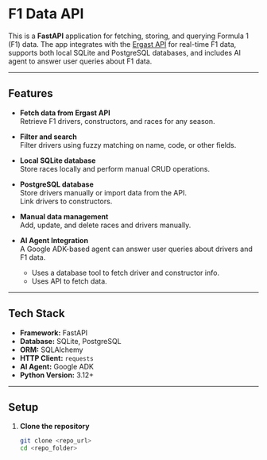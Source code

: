 # F1 Data API

This is a **FastAPI** application for fetching, storing, and querying Formula 1 (F1) data. The app integrates with the [Ergast API](https://ergast.com/mrd/) for real-time F1 data, supports both local SQLite and PostgreSQL databases, and includes AI agent to answer user queries about F1 data.

---

## Features

- **Fetch data from Ergast API**  
  Retrieve F1 drivers, constructors, and races for any season.

- **Filter and search**  
  Filter drivers using fuzzy matching on name, code, or other fields.

- **Local SQLite database**  
  Store races locally and perform manual CRUD operations.

- **PostgreSQL database**  
  Store drivers manually or import data from the API.  
  Link drivers to constructors.

- **Manual data management**  
  Add, update, and delete races and drivers manually.

- **AI Agent Integration**  
  A Google ADK-based agent can answer user queries about drivers and F1 data.  
  - Uses a database tool to fetch driver and constructor info.
  - Uses API to fetch data. 
---

## Tech Stack

- **Framework:** FastAPI  
- **Database:** SQLite, PostgreSQL  
- **ORM:** SQLAlchemy  
- **HTTP Client:** `requests`  
- **AI Agent:** Google ADK
- **Python Version:** 3.12+  

---

## Setup

1. **Clone the repository**
   ```bash
   git clone <repo_url>
   cd <repo_folder>
